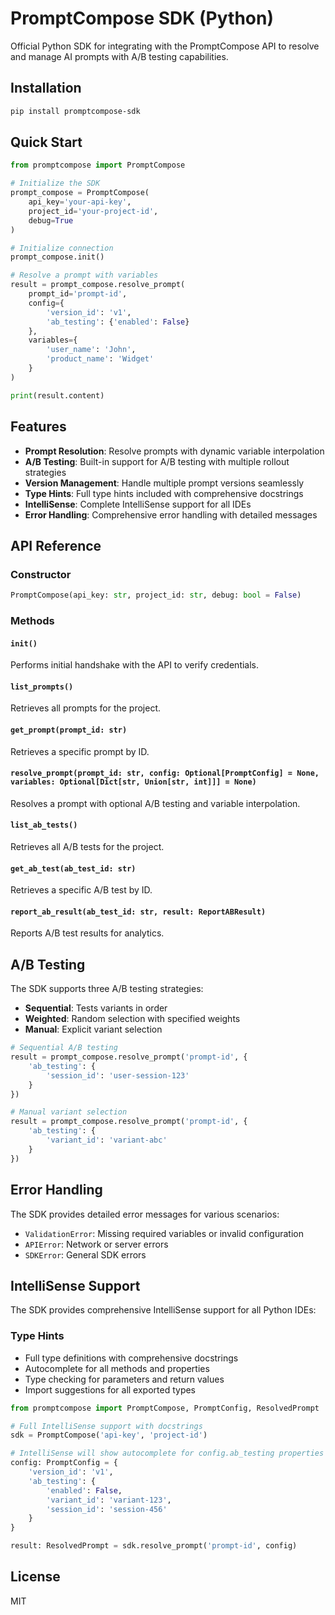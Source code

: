 # PromptCompose SDK (Python)

Official Python SDK for integrating with the PromptCompose API to resolve and manage AI prompts with A/B testing capabilities.

## Installation

```bash
pip install promptcompose-sdk
```

## Quick Start

```python
from promptcompose import PromptCompose

# Initialize the SDK
prompt_compose = PromptCompose(
    api_key='your-api-key',
    project_id='your-project-id',
    debug=True
)

# Initialize connection
prompt_compose.init()

# Resolve a prompt with variables
result = prompt_compose.resolve_prompt(
    prompt_id='prompt-id',
    config={
        'version_id': 'v1',
        'ab_testing': {'enabled': False}
    },
    variables={
        'user_name': 'John',
        'product_name': 'Widget'
    }
)

print(result.content)
```

## Features

- **Prompt Resolution**: Resolve prompts with dynamic variable interpolation
- **A/B Testing**: Built-in support for A/B testing with multiple rollout strategies
- **Version Management**: Handle multiple prompt versions seamlessly
- **Type Hints**: Full type hints included with comprehensive docstrings
- **IntelliSense**: Complete IntelliSense support for all IDEs
- **Error Handling**: Comprehensive error handling with detailed messages

## API Reference

### Constructor

```python
PromptCompose(api_key: str, project_id: str, debug: bool = False)
```

### Methods

#### `init()`
Performs initial handshake with the API to verify credentials.

#### `list_prompts()`
Retrieves all prompts for the project.

#### `get_prompt(prompt_id: str)`
Retrieves a specific prompt by ID.

#### `resolve_prompt(prompt_id: str, config: Optional[PromptConfig] = None, variables: Optional[Dict[str, Union[str, int]]] = None)`
Resolves a prompt with optional A/B testing and variable interpolation.

#### `list_ab_tests()`
Retrieves all A/B tests for the project.

#### `get_ab_test(ab_test_id: str)`
Retrieves a specific A/B test by ID.

#### `report_ab_result(ab_test_id: str, result: ReportABResult)`
Reports A/B test results for analytics.

## A/B Testing

The SDK supports three A/B testing strategies:

- **Sequential**: Tests variants in order
- **Weighted**: Random selection with specified weights
- **Manual**: Explicit variant selection

```python
# Sequential A/B testing
result = prompt_compose.resolve_prompt('prompt-id', {
    'ab_testing': {
        'session_id': 'user-session-123'
    }
})

# Manual variant selection
result = prompt_compose.resolve_prompt('prompt-id', {
    'ab_testing': {
        'variant_id': 'variant-abc'
    }
})
```

## Error Handling

The SDK provides detailed error messages for various scenarios:

- `ValidationError`: Missing required variables or invalid configuration
- `APIError`: Network or server errors
- `SDKError`: General SDK errors

## IntelliSense Support

The SDK provides comprehensive IntelliSense support for all Python IDEs:

### Type Hints
- Full type definitions with comprehensive docstrings
- Autocomplete for all methods and properties
- Type checking for parameters and return values
- Import suggestions for all exported types

```python
from promptcompose import PromptCompose, PromptConfig, ResolvedPrompt

# Full IntelliSense support with docstrings
sdk = PromptCompose('api-key', 'project-id')

# IntelliSense will show autocomplete for config.ab_testing properties
config: PromptConfig = {
    'version_id': 'v1',
    'ab_testing': {
        'enabled': False,
        'variant_id': 'variant-123',
        'session_id': 'session-456'
    }
}

result: ResolvedPrompt = sdk.resolve_prompt('prompt-id', config)
```

## License

MIT 